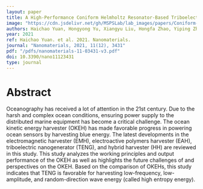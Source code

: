 ```yaml
---
layout: paper
title: A High-Performance Coniform Helmholtz Resonator-Based Triboelectric Nanogenerator for Acoustic Energy Harvesting
image: "https://cdn.jsdelivr.net/gh/MSPSLab/lab_images/papers/Coniform-Helmholtz-Resonator.webp"
authors: Haichao Yuan, Hongyong Yu, Xiangyu Liu, Hongfa Zhao, Yiping Zhang, Ziyue Xi, Qiqi Zhang, Ling Liu, Yejin Lin, Xinxiang Pan and Minyi Xu
year: 2021
ref: Haichao Yuan. et al. 2021. Nanomaterials.
journal: "Nanomaterials, 2021, 11(12), 3431"
pdf: "/pdfs/nanomaterials-11-03431-v3.pdf"
doi: 10.3390/nano11123431
type: journal
---
```


# Abstract

Oceanography has received a lot of attention in the 21st century. Due to the harsh and complex ocean conditions, ensuring power supply to the distributed marine equipment has become a critical challenge. The ocean kinetic energy harvester (OKEH) has made favorable progress in powering ocean sensors by harvesting blue energy. The latest developments in the electromagnetic harvester (EMH), electroactive polymers harvester (EAH), triboelectric nanogenerator (TENG), and hybrid harvester (HH) are reviewed in this study. This study analyzes the working principles and output performance of the OKEH as well as highlights the future challenges of and perspectives on the OKEH. Based on the comparison of OKEHs, this study indicates that TENG is favorable for harvesting low-frequency, low-amplitude, and random-direction wave energy (called high entropy energy).


